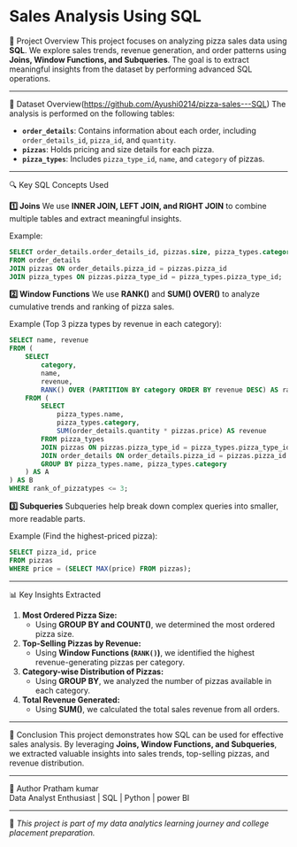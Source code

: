 # Sales Analysis Using SQL

📌 Project Overview
This project focuses on analyzing pizza sales data using **SQL**. We explore sales trends, revenue generation, and order patterns using **Joins, Window Functions, and Subqueries**. The goal is to extract meaningful insights from the dataset by performing advanced SQL operations.

---

📂 Dataset Overview(https://github.com/Ayushi0214/pizza-sales---SQL)
The analysis is performed on the following tables:

- **`order_details`**: Contains information about each order, including `order_details_id`, `pizza_id`, and `quantity`.
- **`pizzas`**: Holds pricing and size details for each pizza.
- **`pizza_types`**: Includes `pizza_type_id`, `name`, and `category` of pizzas.

---

🔍 Key SQL Concepts Used

**1️⃣ Joins**
We use **INNER JOIN, LEFT JOIN, and RIGHT JOIN** to combine multiple tables and extract meaningful insights.

Example:
```sql
SELECT order_details.order_details_id, pizzas.size, pizza_types.category
FROM order_details
JOIN pizzas ON order_details.pizza_id = pizzas.pizza_id
JOIN pizza_types ON pizzas.pizza_type_id = pizza_types.pizza_type_id;
```

**2️⃣ Window Functions**
We use **RANK()** and **SUM() OVER()** to analyze cumulative trends and ranking of pizza sales.

Example (Top 3 pizza types by revenue in each category):
```sql
SELECT name, revenue 
FROM (
    SELECT 
        category, 
        name, 
        revenue,
        RANK() OVER (PARTITION BY category ORDER BY revenue DESC) AS rank_of_pizzatypes 
    FROM (
        SELECT 
            pizza_types.name, 
            pizza_types.category, 
            SUM(order_details.quantity * pizzas.price) AS revenue 
        FROM pizza_types 
        JOIN pizzas ON pizzas.pizza_type_id = pizza_types.pizza_type_id 
        JOIN order_details ON order_details.pizza_id = pizzas.pizza_id
        GROUP BY pizza_types.name, pizza_types.category 
    ) AS A
) AS B
WHERE rank_of_pizzatypes <= 3;
```

**3️⃣ Subqueries**
Subqueries help break down complex queries into smaller, more readable parts.

Example (Find the highest-priced pizza):
```sql
SELECT pizza_id, price
FROM pizzas
WHERE price = (SELECT MAX(price) FROM pizzas);
```
---

📊 Key Insights Extracted
1. **Most Ordered Pizza Size:**
   - Using **GROUP BY and COUNT()**, we determined the most ordered pizza size.
2. **Top-Selling Pizzas by Revenue:**
   - Using **Window Functions (`RANK()`)**, we identified the highest revenue-generating pizzas per category.
3. **Category-wise Distribution of Pizzas:**
   - Using **GROUP BY**, we analyzed the number of pizzas available in each category.
4. **Total Revenue Generated:**
   - Using **SUM()**, we calculated the total sales revenue from all orders.

---

🚀 Conclusion
This project demonstrates how SQL can be used for effective sales analysis. By leveraging **Joins, Window Functions, and Subqueries**, we extracted valuable insights into sales trends, top-selling pizzas, and revenue distribution.

---

📜 Author
Pratham kumar  
Data Analyst Enthusiast | SQL | Python | power BI

---

🔹 *This project is part of my data analytics learning journey and college placement preparation.*

